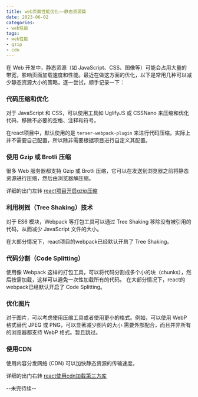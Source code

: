 ```yaml
---
title: web页面性能优化——静态资源篇
date: 2023-06-02
categories:
- web性能
tags:
- web性能
- gzip 
- cdn
---
```




在 Web 开发中，静态资源（如 JavaScript、CSS、图像等）可能会占用大量的带宽，影响页面加载速度和性能。最近在做这方面的优化，以下是常用几种可以减少静态资源大小的策略，逐一尝试，顺手记录一下：



### 代码压缩和优化

对于 JavaScript 和 CSS，可以使用工具如 UglifyJS 或 CSSNano 来压缩和优化代码，移除不必要的空格、注释和符号。

在react项目中，默认使用的是 `terser-webpack-plugin` 来进行代码压缩，实际上并不需要自己配置，所以除非需要根据项目进行自定义其配置。



### 使用 Gzip 或 Brotli 压缩

很多 Web 服务器都支持 Gzip 或 Brotli 压缩，它可以在发送到浏览器之前将静态资源进行压缩，然后由浏览器解压缩。

详细的出门左转 [react项目开启gzip压缩](https://xudany.github.io/react/2023/05/06/react%E9%A1%B9%E7%9B%AE%E5%BC%80%E5%90%AFgzip%E5%8E%8B%E7%BC%A9/)



### 利用树摇（Tree Shaking）技术

对于 ES6 模块，Webpack 等打包工具可以通过 Tree Shaking 移除没有被引用的代码，从而减少 JavaScript 文件的大小。

在大部分情况下，react项目的webpack已经默认开启了 Tree Shaking。



### 代码分割（Code Splitting）

使用像 Webpack 这样的打包工具，可以将代码分割成多个小的块（chunks），然后按需加载，这样可以避免一次性加载所有的代码。
在大部分情况下，react的webpack已经默认开启了 Code Splitting。



### 优化图片
对于图片，可以考虑使用压缩工具或者使用更小的格式。例如，可以使用 WebP 格式替代 JPEG 或 PNG，可以显著减少图片的大小
需要外部配合，而且并非所有的浏览器都支持 WebP 格式。暂且跳过。



###  使用CDN

使用内容分发网络 (CDN) 可以加快静态资源的传输速度。

详细的出门右转 [react使用cdn加载第三方库](https://xudany.github.io/react/2023/05/05/react%E4%BD%BF%E7%94%A8cdn%E5%8A%A0%E8%BD%BD%E7%AC%AC%E4%B8%89%E6%96%B9%E5%BA%93/)





--未完待续--
